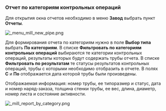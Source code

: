 ﻿
### Отчет по категориям контрольных операций 

Для открытия окна отчетов необходимо в меню **Завод** выбрать пункт **Отчеты**.

![_menu_mill_new_pipe.png](D:/Git/prizm/docuser/content/_menu_mill_new_pipe.png "")

Для формирования отчета по категориям нужно в поле **Выбор типа** выбрать **По категориям**. В списке **Фильтровать по категориям контрольных операций** выбираются те категории контрольных операций, результаты которых будут содержать трубы отчета. 
В списке **Фильтровать по результатам** те статусы результатов контрольных операций, трубы с которыми необходимо отобразить в отчете. В полях **С** и **По** отображается дата которой трубы были произведены.


Отображаемая информация: номер трубы, ее типоразмер и статус, дата и номер наряд-заказа, толщина стенки трубы, ее вес, длина, диаметр, номер листа и состояние активности.

![_mill_report_by_category.png](D:/Git/prizm/docuser/content/_mill_report_by_category.png "")
